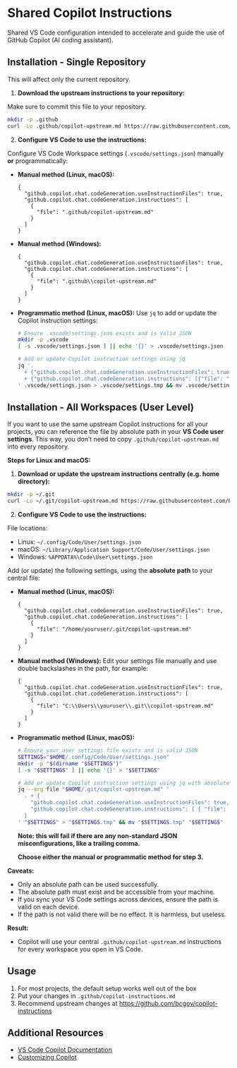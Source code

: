 # Shared Copilot Instructions

Shared VS Code configuration intended to accelerate and guide the use of GitHub Copilot (AI coding assistant).

## Installation - Single Repository

This will affect only the current repository.

1. **Download the upstream instructions to your repository:**

  Make sure to commit this file to your repository.

  ```bash
  mkdir -p .github
  curl -Lo .github/copilot-upstream.md https://raw.githubusercontent.com/bcgov/copilot-instructions/main/.github/copilot-upstream.md
  ```

2. **Configure VS Code to use the instructions:**

  Configure VS Code Workspace settings (`.vscode/settings.json`) manually **or** programmatically:

  - **Manual method (Linux, macOS):**

    ```jsonc
    {
      "github.copilot.chat.codeGeneration.useInstructionFiles": true,
      "github.copilot.chat.codeGeneration.instructions": [
        {
          "file": ".github/copilot-upstream.md"
        }
      ]
    }
    ```

  - **Manual method (Windows):**

    ```jsonc
    {
      "github.copilot.chat.codeGeneration.useInstructionFiles": true,
      "github.copilot.chat.codeGeneration.instructions": [
        {
          "file": ".github\\copilot-upstream.md"
        }
      ]
    }
    ```

  - **Programmatic method (Linux, macOS):**
    Use `jq` to add or update the Copilot instruction settings:

    ```bash
    # Ensure .vscode/settings.json exists and is valid JSON
    mkdir -p .vscode
    [ -s .vscode/settings.json ] || echo '{}' > .vscode/settings.json

    # Add or update Copilot instruction settings using jq
    jq '.
      + {"github.copilot.chat.codeGeneration.useInstructionFiles": true}
      + {"github.copilot.chat.codeGeneration.instructions": [{"file": ".github/copilot-upstream.md"}]}
    ' .vscode/settings.json > .vscode/settings.tmp && mv .vscode/settings.tmp .vscode/settings.json
    ```

## Installation - All Workspaces (User Level)

If you want to use the same upstream Copilot instructions for all your projects, you can reference the file by absolute path in your **VS Code user settings**. This way, you don’t need to copy `.github/copilot-upstream.md` into every repository.

**Steps for Linux and macOS:**

1. **Download or update the upstream instructions centrally (e.g. home directory):**

  ```bash
  mkdir -p ~/.git
  curl -Lo ~/.git/copilot-upstream.md https://raw.githubusercontent.com/bcgov/copilot-instructions/main/.github/copilot-upstream.md
  ```

2. **Configure VS Code to use the instructions:**

  File locations:

  - Linux: `~/.config/Code/User/settings.json`
  - macOS: `~/Library/Application Support/Code/User/settings.json`
  - Windows: `%APPDATA%\Code\User\settings.json`

  Add (or update) the following settings, using the **absolute path** to your central file:

  - **Manual method (Linux, macOS):**

    ```jsonc
    {
      "github.copilot.chat.codeGeneration.useInstructionFiles": true,
      "github.copilot.chat.codeGeneration.instructions": [
        {
          "file": "/home/youruser/.git/copilot-upstream.md"
        }
      ]
    }
    ```

  - **Manual method (Windows):**
    Edit your settings file manually and use double backslashes in the path, for example:

    ```jsonc
    {
      "github.copilot.chat.codeGeneration.useInstructionFiles": true,
      "github.copilot.chat.codeGeneration.instructions": [
        {
          "file": "C:\\Users\\youruser\\.git\\copilot-upstream.md"
        }
      ]
    }
    ```

  - **Programmatic method (Linux, macOS):**

    ```bash
    # Ensure your user settings file exists and is valid JSON
    SETTINGS="$HOME/.config/Code/User/settings.json"
    mkdir -p "$(dirname "$SETTINGS")"
    [ -s "$SETTINGS" ] || echo '{}' > "$SETTINGS"

    # Add or update Copilot instruction settings using jq with absolute path
    jq --arg file "$HOME/.git/copilot-upstream.md" '
      . + {
        "github.copilot.chat.codeGeneration.useInstructionFiles": true,
        "github.copilot.chat.codeGeneration.instructions": [ { "file": $file } ]
      }
    ' "$SETTINGS" > "$SETTINGS.tmp" && mv "$SETTINGS.tmp" "$SETTINGS"
    ```

    **Note: this will fail if there are any non-standard JSON misconfigurations, like a trailing comma.**

    **Choose either the manual or programmatic method for step 3.**

**Caveats:**

- Only an absolute path can be used successfully.
- The absolute path must exist and be accessible from your machine.
- If you sync your VS Code settings across devices, ensure the path is valid on each device.
- If the path is not valid there will be no effect. It is harmless, but useless.

**Result:**

- Copilot will use your central `.github/copilot-upstream.md` instructions for every workspace you open in VS Code.

## Usage

1. For most projects, the default setup works well out of the box
2. Put your changes in `.github/copilot-instructions.md`
3. Recommend upstream changes at https://github.com/bcgov/copilot-instructions

## Additional Resources

- [VS Code Copilot Documentation](https://code.visualstudio.com/docs/copilot/overview)
- [Customizing Copilot](https://code.visualstudio.com/docs/copilot/copilot-customization)
